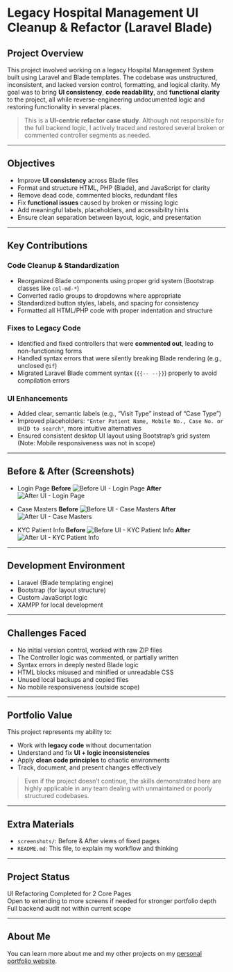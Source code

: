 # Legacy Hospital Management UI Cleanup & Refactor (Laravel Blade)

## Project Overview

This project involved working on a legacy Hospital Management System built using Laravel and Blade templates. The codebase was unstructured, inconsistent, and lacked version control, formatting, and logical clarity. My goal was to bring **UI consistency**, **code readability**, and **functional clarity** to the project, all while reverse-engineering undocumented logic and restoring functionality in several places.

> This is a **UI-centric refactor case study**. Although not responsible for the full backend logic, I actively traced and restored several broken or commented controller segments as needed.

---

## Objectives

- Improve **UI consistency** across Blade files
- Format and structure HTML, PHP (Blade), and JavaScript for clarity
- Remove dead code, commented blocks, redundant files
- Fix **functional issues** caused by broken or missing logic
- Add meaningful labels, placeholders, and accessibility hints
- Ensure clean separation between layout, logic, and presentation

---

## Key Contributions

### Code Cleanup & Standardization

- Reorganized Blade components using proper grid system (Bootstrap classes like `col-md-*`)
- Converted radio groups to dropdowns where appropriate
- Standardized button styles, labels, and spacing for consistency
- Formatted all HTML/PHP code with proper indentation and structure

### Fixes to Legacy Code

- Identified and fixed controllers that were **commented out**, leading to non-functioning forms
- Handled syntax errors that were silently breaking Blade rendering (e.g., unclosed `@if`)
- Migrated Laravel Blade comment syntax (`{{-- --}}`) properly to avoid compilation errors

### UI Enhancements

- Added clear, semantic labels (e.g., “Visit Type” instead of “Case Type”)
- Improved placeholders: `"Enter Patient Name, Mobile No., Case No. or UHID to search"`, more intuitive alternatives
- Ensured consistent desktop UI layout using Bootstrap’s grid system (Note: Mobile responsiveness was not in scope)

---

## Before & After (Screenshots)

- Login Page
  **Before**
  ![Before UI - Login Page](screenshots/old/login_page.png)
  **After**
  ![After UI - Login Page](screenshots/new/login_page.png)

- Case Masters
  **Before**
  ![Before UI - Case Masters](screenshots/old/case_masters.png)
  **After**
  ![After UI - Case Masters](screenshots/new/case_masters.png)

- KYC Patient Info
  **Before**
  ![Before UI - KYC Patient Info](screenshots/old/kyc_patient_info.png)
  **After**
  ![After UI - KYC Patient Info](screenshots/new/kyc_patient_info.png)

---

## Development Environment

- Laravel (Blade templating engine)
- Bootstrap (for layout structure)
- Custom JavaScript logic
- XAMPP for local development

---

## Challenges Faced

- No initial version control, worked with raw ZIP files
- The Controller logic was commented, or partially written
- Syntax errors in deeply nested Blade logic
- HTML blocks misused and minified or unreadable CSS
- Unused local backups and copied files
- No mobile responsiveness (outside scope)

---

## Portfolio Value

This project represents my ability to:

- Work with **legacy code** without documentation
- Understand and fix **UI + logic inconsistencies**
- Apply **clean code principles** to chaotic environments
- Track, document, and present changes effectively

> Even if the project doesn’t continue, the skills demonstrated here are highly applicable in any team dealing with unmaintained or poorly structured codebases.

---

## Extra Materials

- `screenshots/`: Before & After views of fixed pages
- `README.md`: This file, to explain my workflow and thinking

---

## Project Status

UI Refactoring Completed for 2 Core Pages  
Open to extending to more screens if needed for stronger portfolio depth  
Full backend audit not within current scope

---

## About Me

You can learn more about me and my other projects on my [personal portfolio website](https://siddheshmestri.online).

